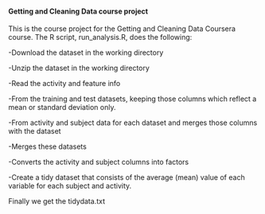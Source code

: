 <h4> Getting and Cleaning Data course project</h4>

This is the course project for the Getting and Cleaning Data Coursera course. The R script, run_analysis.R, does the following:

-Download the dataset in the working directory

-Unzip the dataset in the working directory

-Read the activity and feature info

-From the training and test datasets, keeping those columns which reflect a mean or standard deviation only.

-From activity and subject data for each dataset and merges those columns with the dataset

-Merges these datasets

-Converts the activity and subject columns into factors

-Create a tidy dataset that consists of the average (mean) value of each variable for each subject and activity.

Finally we get the tidydata.txt
